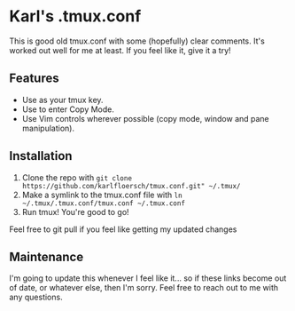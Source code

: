 # Karl's .tmux.conf
This is good old tmux.conf with some (hopefully) clear comments. It's worked out
well for me at least. If you feel like it, give it a try!

## Features
- Use <C-s> as your tmux key. 
- Use <C-s a> to enter Copy Mode. 
- Use Vim controls wherever possible (copy mode, window and pane manipulation). 

## Installation
1. Clone the repo with `git clone https://github.com/karlfloersch/tmux.conf.git" ~/.tmux/` 
2. Make a symlink to the tmux.conf file with `ln ~/.tmux/.tmux.conf/tmux.conf ~/.tmux.conf`
3. Run tmux! You're good to go!

Feel free to git pull if you feel like getting my updated changes 

## Maintenance
I'm going to update this whenever I feel like it... so if these links become out of date,
or whatever else, then I'm sorry. Feel free to reach out to me with any questions.
